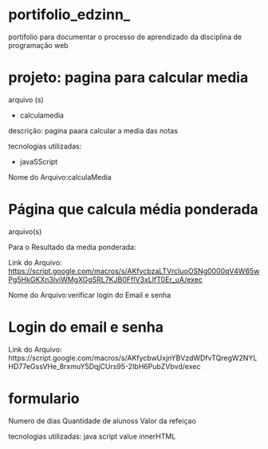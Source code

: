 # portifolio_edzinn_
portifolio para documentar o processo de aprendizado da disciplina de programação web
<h1>projeto: pagina para calcular media</h1>
  arquivo (s)
   <ul>
     <li>calculamedia</li>
  </ul>
  
  descrição: pagina paara calcular a media das notas
  
  tecnologias utilizadas:
  
  <ul>
    <li>javaSScript</li>
  </ul>
  
  Nome do Arquivo:calculaMedia
  <h1>Página que calcula média ponderada</h1>
  arquivo(s)
  <p>Para o Resultado da media ponderada:</p>
  
  Link do Arquivo:
  https://script.google.com/macros/s/AKfycbzaLTVrcluoOSNg0000qV4W65wPg5HkGKXn3lviWMgXGgSRL7KJB0FfIV3xLIfT0Er_uA/exec
  
 Nome do Arquivo:verificar login do Email e senha
 <h1>Login do email e senha</h1>
 <p id="resultado do login"></p>
 Link do Arquivo:
 https://script.google.com/macros/s/AKfycbwUxjnYBVzdWDfvTQregW2NYLHD77eGssVHe_8rxmuY5DqjCUrs95-2IbH6PubZVbvd/exec

 <h1>formulario</h1>
 Numero de dias
 Quantidade de alunoss
 Valor da refeiçao

 tecnologias utilizadas:
 java script
 value
 innerHTML
 
 
  
